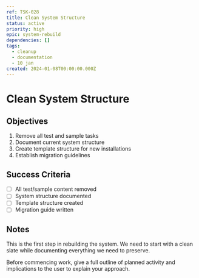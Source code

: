 ```yaml
---
ref: TSK-028
title: Clean System Structure
status: active
priority: high
epic: system-rebuild
dependencies: []
tags:
  - cleanup
  - documentation
  - 10 jan
created: 2024-01-08T00:00:00.000Z
---
```

# Clean System Structure

## Objectives
1. Remove all test and sample tasks
2. Document current system structure
3. Create template structure for new installations
4. Establish migration guidelines

## Success Criteria
- [ ] All test/sample content removed
- [ ] System structure documented
- [ ] Template structure created
- [ ] Migration guide written

## Notes
This is the first step in rebuilding the system. We need to start with a clean slate while documenting everything we need to preserve.

Before commencing work, give a full outline of planned activity and implications to the user to explain your approach.
